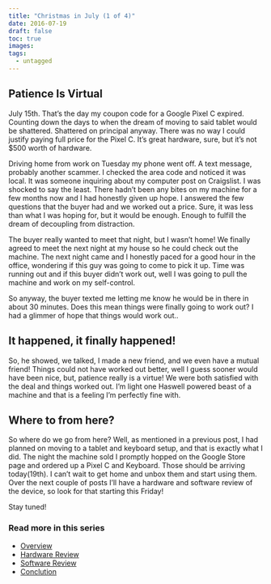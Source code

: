```yaml
---
title: "Christmas in July (1 of 4)"
date: 2016-07-19
draft: false
toc: true
images:
tags:
  - untagged
--- 
```

## Patience Is Virtual


July 15th. That’s the day my coupon code for a Google Pixel C expired. Counting down the days to when the dream of moving to said tablet would be shattered. Shattered on principal anyway. There was no way I could justify paying full price for the Pixel C. It’s great hardware, sure, but it’s not $500 worth of hardware.


Driving home from work on Tuesday my phone went off. A text message, probably another scammer. I checked the area code and noticed it was local. It was someone inquiring about my computer post on Craigslist. I was shocked to say the least. There hadn’t been any bites on my machine for a few months now and I had honestly given up hope. I answered the few questions that the buyer had and we worked out a price. Sure, it was less than what I was hoping for, but it would be enough. Enough to fulfill the dream of decoupling from distraction.


The buyer really wanted to meet that night, but I wasn’t home! We finally agreed to meet the next night at my house so he could check out the machine. The next night came and I honestly paced for a good hour in the office, wondering if this guy was going to come to pick it up. Time was running out and if this buyer didn’t work out, well I was going to pull the machine and work on my self-control.


So anyway, the buyer texted me letting me know he would be in there in about 30 minutes. Does this mean things were finally going to work out? I had a glimmer of hope that things would work out..


## It happened, it finally happened!


So, he showed, we talked, I made a new friend, and we even have a mutual friend! Things could not have worked out better, well I guess sooner would have been nice, but, patience really is a virtue! We were both satisfied with the deal and things worked out. I’m light one Haswell powered beast of a machine and that is a feeling I’m perfectly fine with.


## Where to from here?


So where do we go from here? Well, as mentioned in a previous post, I had planned on moving to a tablet and keyboard setup, and that is exactly what I did. The night the machine sold I promptly hopped on the Google Store page and ordered up a Pixel C and Keyboard. Those should be arriving today(19th). I can’t wait to get home and unbox them and start using them. Over the next couple of posts I’ll have a hardware and software review of the device, so look for that starting this Friday!


Stay tuned!


### Read more in this series


* [Overview](http://hacdan.org/post/christmas_in_july/)
* [Hardware Review](http://hacdan.org/post/pixels_everywhere_%28review%29/)
* [Software Review](http://hacdan.org/post/sweet_sweet_nougats/)
* [Conclution](http://hacdan.org/post/pixel_conclusion/)

